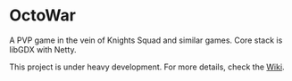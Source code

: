 OctoWar
=======

A PVP game in the vein of Knights Squad and similar games. Core stack is libGDX with Netty.

This project is under heavy development. For more details, check the [Wiki](https://github.com/AbrarSyed/OctoWar/wiki).
